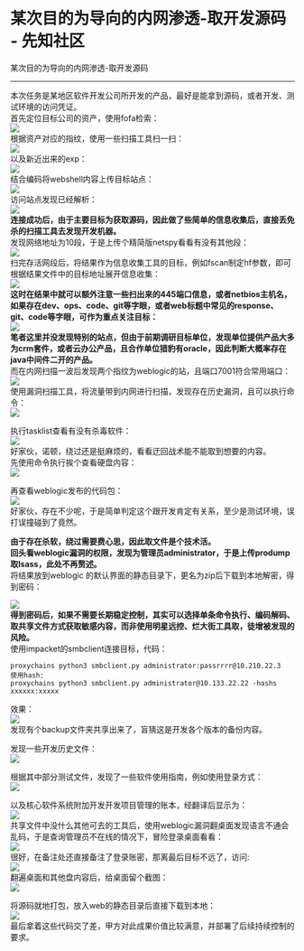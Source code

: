 

# 某次目的为导向的内网渗透-取开发源码 - 先知社区

某次目的为导向的内网渗透-取开发源码

- - -

本次任务是某地区软件开发公司所开发的产品，最好是能拿到源码，或者开发、测试环境的访问凭证。  
首先定位目标公司的资产，使用fofa检索：  
[![](assets/1701071921-e326b52fe41591e6717736d42f7441fd.png)](https://xzfile.aliyuncs.com/media/upload/picture/20231123220307-074c83d2-8a09-1.png)  
根据资产对应的指纹，使用一些扫描工具扫一扫：  
[![](assets/1701071921-d5b555495d2ece6d49c7d5e014bfde9e.png)](https://xzfile.aliyuncs.com/media/upload/picture/20231123220315-0be14f36-8a09-1.png)  
以及新近出来的exp：  
[![](assets/1701071921-4fd306064bcab9e528663e402359208b.png)](https://xzfile.aliyuncs.com/media/upload/picture/20231123220328-13fe31c0-8a09-1.png)  
结合编码将webshell内容上传目标站点：  
[![](assets/1701071921-58d977d38b0ac38351463bc5e7fb085b.png)](https://xzfile.aliyuncs.com/media/upload/picture/20231123220338-19a4e010-8a09-1.png)  
访问站点发现已经解析：  
[![](assets/1701071921-9e1902868935c79d585585b230395da2.png)](https://xzfile.aliyuncs.com/media/upload/picture/20231123220344-1d484ce8-8a09-1.png)  
**连接成功后，由于主要目标为获取源码，因此做了些简单的信息收集后，直接丢免杀的扫描工具去发现开发机器。**  
发现网络地址为10段，于是上传个精简版netspy看看有没有其他段：  
[![](assets/1701071921-bfcde37aa5e9b0e46073dd4d1559566b.png)](https://xzfile.aliyuncs.com/media/upload/picture/20231123220406-2a97ef16-8a09-1.png)  
扫完存活网段后，将结果作为信息收集工具的目标，例如fscan制定hf参数，即可根据结果文件中的目标地址展开信息收集：  
[![](assets/1701071921-8ee0facd43b805f6ae87c629c4b31671.png)](https://xzfile.aliyuncs.com/media/upload/picture/20231123220412-2e2def2c-8a09-1.png)  
**这时在结果中就可以额外注意一些扫出来的445端口信息，或者netbios主机名，如果存在dev、ops、code、git等字眼，或者web标题中常见的response、git、code等字眼，可作为重点关注目标：**  
[![](assets/1701071921-75718d0fd13a8ee6affcc53c03ca3d84.png)](https://xzfile.aliyuncs.com/media/upload/picture/20231123220419-31d1a506-8a09-1.png)  
**笔者这里并没发现特别的站点，但由于前期调研目标单位，发现单位提供产品大多为crm套件，或者云办公产品，且合作单位猎豹有oracle，因此判断大概率存在java中间件二开的产品。**  
而在内网扫描一波后发现两个指纹为weblogic的站，且端口7001符合常用端口：  
[![](assets/1701071921-bcad752098e6e05689d99430458fe487.png)](https://xzfile.aliyuncs.com/media/upload/picture/20231123220425-35968c06-8a09-1.png)  
使用漏洞扫描工具，将流量带到内网进行扫描，发现存在历史漏洞，且可以执行命令：  
[![](assets/1701071921-e559533817adbb4dd3b5fc609f7c6914.png)](https://xzfile.aliyuncs.com/media/upload/picture/20231123220438-3d49082a-8a09-1.png)

执行tasklist查看有没有杀毒软件：  
[![](assets/1701071921-6c0cb7fc3873132ce61afcce0d71a50c.png)](https://xzfile.aliyuncs.com/media/upload/picture/20231123220448-4322038c-8a09-1.png)  
好家伙，诺顿，绕过还是挺麻烦的，看看迂回战术能不能取到想要的内容。  
先使用命令执行挨个查看硬盘内容：  
[![](assets/1701071921-59a6c0b0d10982be04ce530097a67df6.png)](https://xzfile.aliyuncs.com/media/upload/picture/20231123220455-477d45c2-8a09-1.png)

再查看weblogic发布的代码包：  
[![](assets/1701071921-8fb68076ee7d99148bc4ef3b742dac72.png)](https://xzfile.aliyuncs.com/media/upload/picture/20231123220503-4c092f02-8a09-1.png)  
好家伙，存在不少呢，于是简单判定这个跟开发肯定有关系，至少是测试环境，误打误撞碰到了竟然。

**由于存在杀软，绕过需要费心思，因此取文件是个技术活。**  
**回头看weblogic漏洞的权限，发现为管理员administrator，于是上传prodump取lsass，此处不再赘述。**  
将结果放到weblogic 的默认界面的静态目录下，更名为zip后下载到本地解密，得到密码：

[![](assets/1701071921-2978f20cf01dc8d1140be28b77e6993b.png)](https://xzfile.aliyuncs.com/media/upload/picture/20231123220514-52b87cb8-8a09-1.png)  
**得到密码后，如果不需要长期稳定控制，其实可以选择单条命令执行、编码解码、取共享文件方式获取敏感内容，而非使用明星远控、烂大街工具取，徒增被发现的风险。**  
使用impacket的smbclient连接目标，代码：

```plain
proxychains python3 smbclient.py administrator:passrrrr@10.210.22.3
使用hash:
proxychains python3 smbclient.py administrator@10.133.22.22 -hashs xxxxxx:xxxxx
```

效果：  
[![](assets/1701071921-f66f4cdc41ea45980a29e0e843c73cfd.png)](https://xzfile.aliyuncs.com/media/upload/picture/20231123220521-5736f972-8a09-1.png)  
发现有个backup文件夹共享出来了，盲猜这是开发各个版本的备份内容。

发现一些开发历史文件：  
[![](assets/1701071921-28261f437438fd1d8598114fc852ccdf.png)](https://xzfile.aliyuncs.com/media/upload/picture/20231123220529-5bdf9902-8a09-1.png)

根据其中部分测试文件，发现了一些软件使用指南，例如使用登录方式：  
[![](assets/1701071921-3c0a9ad8805f30d236fc8c91c58a26bc.png)](https://xzfile.aliyuncs.com/media/upload/picture/20231123220536-60393a26-8a09-1.png)

以及核心软件系统附加开发开发项目管理的账本，经翻译后显示为：  
[![](assets/1701071921-34f623a3f0b8014924ddb4376b5f9f35.png)](https://xzfile.aliyuncs.com/media/upload/picture/20231123220545-654dd15c-8a09-1.png)  
共享文件中没什么其他可去的工具后，使用weblogic漏洞翻桌面发现语言不通会乱码，于是查询管理员不在线的情况下，冒险登录桌面看看：  
[![](assets/1701071921-d99080b432059e00137fadd007639ed0.png)](https://xzfile.aliyuncs.com/media/upload/picture/20231123220554-6a9fedb6-8a09-1.png)  
很好，在备注处还直接备注了登录账密，那离最后目标不远了，访问:  
[![](assets/1701071921-80dda5008276f40bd7a2f81fc28e2a3e.png)](https://xzfile.aliyuncs.com/media/upload/picture/20231123220601-6ed4d1a8-8a09-1.png)  
翻遍桌面和其他盘内容后，给桌面留个截图：  
[![](assets/1701071921-57be22c56dcfd8f630e705f304b5049b.png)](https://xzfile.aliyuncs.com/media/upload/picture/20231123220609-73a44344-8a09-1.png)

将源码就地打包，放入web的静态目录后直接下载到本地：  
[![](assets/1701071921-63ff62ac8d0d33e4a86f0627f50a6716.png)](https://xzfile.aliyuncs.com/media/upload/picture/20231123220618-78e7b0ca-8a09-1.png)  
最后拿着这些代码交了差，甲方对此成果价值比较满意，并部署了后续持续控制的要求。
